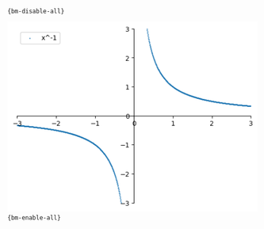 `{bm-disable-all}`

![Graph(s) of x^-1](calculus_f42133f16ef29297cfa5dd4238d3a52e.png)
`{bm-enable-all}`

